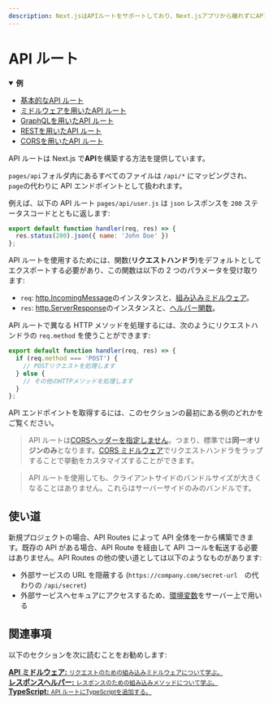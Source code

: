 ```yaml
---
description: Next.jsはAPIルートをサポートしており、Next.jsアプリから離れずにAPIを構築することができます。 どのように動作するか学んでいきましょう。
---
```


# API ルート

<details open>
  <summary><b>例</b></summary>
  <ul>
    <li><a href="https://github.com/vercel/next.js/tree/canary/examples/api-routes">基本的なAPI ルート</a></li>
    <li><a href="https://github.com/vercel/next.js/tree/canary/examples/api-routes-middleware">ミドルウェアを用いたAPI ルート</a></li>
    <li><a href="https://github.com/vercel/next.js/tree/canary/examples/api-routes-graphql">GraphQLを用いたAPI ルート</a></li>
    <li><a href="https://github.com/vercel/next.js/tree/canary/examples/api-routes-rest">RESTを用いたAPI ルート</a></li>
    <li><a href="https://github.com/vercel/next.js/tree/canary/examples/api-routes-cors">CORSを用いたAPI ルート</a></li>
  </ul>
</details>

API ルートは Next.js で**API**を構築する方法を提供しています。

`pages/api`フォルダ内にあるすべてのファイルは `/api/*` にマッピングされ、`page`の代わりに API エンドポイントとして扱われます。

例えば、以下の API ルート `pages/api/user.js` は `json` レスポンスを `200` ステータスコードとともに返します:

```js
export default function handler(req, res) => {
  res.status(200).json({ name: 'John Doe' })
};
```

API ルートを使用するためには、関数(**リクエストハンドラ**)をデフォルトとしてエクスポートする必要があり、この関数は以下の 2 つのパラメータを受け取ります:

- `req`: [http.IncomingMessage](https://nodejs.org/api/http.html#http_class_http_incomingmessage)のインスタンスと、[組み込みミドルウェア](/docs/api-routes/api-middlewares.md)。
- `res`: [http.ServerResponse](https://nodejs.org/api/http.html#http_class_http_serverresponse)のインスタンスと、[ヘルパー関数](/docs/api-routes/response-helpers.md)。

API ルートで異なる HTTP メソッドを処理するには、次のようにリクエストハンドラの `req.method` を使うことができます:

```js
export default function handler(req, res) => {
  if (req.method === 'POST') {
    // POSTリクエストを処理します
  } else {
    // その他のHTTPメソッドを処理します
  }
};
```

API エンドポイントを取得するには、このセクションの最初にある例のどれかをご覧ください。

> API ルートは[CORSヘッダーを指定しません](https://developer.mozilla.org/en-US/docs/Web/HTTP/CORS)。つまり、標準では**同一オリジンのみ**となります。[CORS ミドルウェア](/docs/api-routes/api-middlewares.md#connectexpress-middleware-support)でリクエストハンドラをラップすることで挙動をカスタマイズすることができます。

> API ルートを使用しても、クライアントサイドのバンドルサイズが大きくなることはありません。これらはサーバーサイドのみのバンドルです。

## 使い道

新規プロジェクトの場合、API Routes によって API 全体を一から構築できます。既存の API がある場合、API Route を経由して API コールを転送する必要はありません。API Routes の他の使い道としては以下のようなものがあります:

- 外部サービスの URL を隠蔽する (`https://company.com/secret-url`　の代わりの `/api/secret`)
- 外部サービスへセキュアにアクセスするため、[環境変数](/docs/basic-features/environment-variables.md)をサーバー上で用いる

## 関連事項

以下のセクションを次に読むことをお勧めします:

<div class="card">
  <a href="/docs/api-routes/api-middlewares.md">
    <b>API ミドルウェア:</b>
    <small>リクエストのための組み込みミドルウェアについて学ぶ。</small>
  </a>
</div>

<div class="card">
  <a href="/docs/api-routes/response-helpers.md">
    <b>レスポンスヘルパー:</b>
    <small>レスポンスのための組み込みメソッドについて学ぶ。</small>
  </a>
</div>

<div class="card">
  <a href="/docs/basic-features/typescript.md#api-routes">
    <b>TypeScript:</b>
    <small>API ルートにTypeScriptを追加する。</small>
  </a>
</div>
